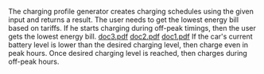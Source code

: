 The charging profile generator creates charging schedules using the given input and returns a result. The user needs to get the lowest energy bill based on tariffs. If he starts charging during off-peak timings, then the user gets the lowest energy bill. 
[doc3.pdf](https://github.com/Ranimangammal/ChargingProfileGenerator/files/8550496/doc3.pdf)
[doc2.pdf](https://github.com/Ranimangammal/ChargingProfileGenerator/files/8550497/doc2.pdf)
[doc1.pdf](https://github.com/Ranimangammal/ChargingProfileGenerator/files/8550498/doc1.pdf)
If the car's current battery level is lower than the desired charging level, then charge even in peak hours. Once desired charging level is reached, then charges during off-peak hours.
